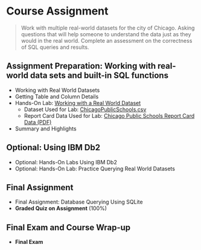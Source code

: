 # Course Assignment
> Work with multiple real-world datasets for the city of Chicago. Asking questions that will help someone to understand the data just as they would in the real world. Complete an assessment on the correctness of SQL queries and results.
## Assignment Preparation: Working with real-world data sets and built-in SQL functions
- Working with Real World Datasets
- Getting Table and Column Details
- Hands-On Lab: [Working with a Real World Dataset](https://github.com/KailaniBailey/IBM-Data-Science-Professional-Certificate/blob/main/06.%20Databases%20and%20SQL%20for%20Data%20Science%20with%20Python/Week%205%3A%20Course%20Assignment/DB0201EN-Week4-1-1-RealDataPractice-v5_sqlite_Learner.ipynb)
    - Dataset Used for Lab: [ChicagoPublicSchools.csv](https://github.com/KailaniBailey/IBM-Data-Science-Professional-Certificate/blob/main/06.%20Databases%20and%20SQL%20for%20Data%20Science%20with%20Python/Week%205%3A%20Course%20Assignment/ChicagoPublicSchools.csv)
    - Report Card Data Used for Lab: [Chicago Public Schools Report Card Data (PDF)](https://github.com/KailaniBailey/IBM-Data-Science-Professional-Certificate/blob/main/06.%20Databases%20and%20SQL%20for%20Data%20Science%20with%20Python/Week%205%3A%20Course%20Assignment/cps_reportcard_data_description.pdf)
- Summary and Highlights
## Optional: Using IBM Db2
- Optional: Hands-On Labs Using IBM Db2
- Optional: Hands-On Lab: Practice Querying Real World Datasets
## Final Assignment
- Final Assignment: Database Querying Using SQLite
- **Graded Quiz on Assignment** (100%)
## Final Exam and Course Wrap-up
- **Final Exam**
